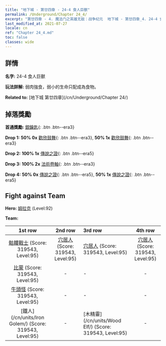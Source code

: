 ```yaml
---
title: "地下城 - 第廿四章 - 24-4 食人巨獸"
permalink: /Underground/Chapter 24_4/
excerpt: "第廿四章 - 4. 魔法门之英雄无敌：战争纪元  地下城 - 第廿四章_4. 24-4 食人巨獸"
last_modified_at: 2021-07-27
locale: cn
ref: "Chapter 24_4.md"
toc: false
classes: wide
---
```


## 詳情

 **名字:** 24-4 食人巨獸

 **玩法詳解:**       弱肉強食，弱小的生命只配成為食物。

 **Related to:** [地下城 第廿四章](/cn/Underground/Chapter 24/)

## 掉落獎勵

 **首通獎勵:** [銀鑰匙](/cn/Items/con_693/){: .btn .btn--era3}

 **Drop 1:** **50% 0x** [歡欣鼓舞](/cn/Items/her_424/){: .btn .btn--era3}, **50% 1x** [歡欣鼓舞](/cn/Items/her_424/){: .btn .btn--era3}

 **Drop 2:** **100% 1x** [傳說之證](/cn/Items/mat_88/){: .btn .btn--era5}

 **Drop 3:** **100% 2x** [法術卷軸](/cn/Items/con_694/){: .btn .btn--era3}

 **Drop 4:** **50% 0x** [傳說之證](/cn/Items/mat_81/){: .btn .btn--era5}, **50% 1x** [傳說之證](/cn/Items/mat_81/){: .btn .btn--era5}


## Fight against Team
 **Hero:** [姆拉克](/cn/heroes/Mullich/) (Level:92)

 **Team:**


  | 1st row | 2nd row | 3rd row | 4th row |
  |:----:|:----:|:----|:----:|
  | [骷髏戰士](/cn/units/Skeleton/) (Score: 319543, Level:95)  | [穴居人](/cn/units/Troglodyte/) (Score: 319543, Level:95)  | [穴居人](/cn/units/Troglodyte/) (Score: 319543, Level:95)  | [穴居人](/cn/units/Troglodyte/) (Score: 319543, Level:95)  |
  | [比蒙](/cn/units/Behemoth/) (Score: 319543, Level:95)  | - | - | - |
  | [牛頭怪](/cn/units/Minotaur/) (Score: 319543, Level:95)  | - | - | - |
  | [鐵人](/cn/units/Iron Golem/) (Score: 319543, Level:95)  | - | [木精靈](/cn/units/Wood Elf/) (Score: 319543, Level:95)  | - |


